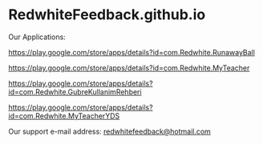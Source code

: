 # RedwhiteFeedback.github.io

Our Applications:

https://play.google.com/store/apps/details?id=com.Redwhite.RunawayBall

https://play.google.com/store/apps/details?id=com.Redwhite.MyTeacher

https://play.google.com/store/apps/details?id=com.Redwhite.GubreKullanimRehberi

https://play.google.com/store/apps/details?id=com.Redwhite.MyTeacherYDS

Our support e-mail address:
redwhitefeedback@hotmail.com
